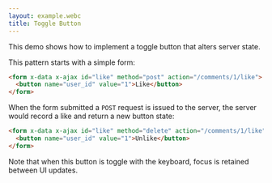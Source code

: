 ```yaml
---
layout: example.webc
title: Toggle Button
---
```


This demo shows how to implement a toggle button that alters server state.

This pattern starts with a simple form:

```html
<form x-data x-ajax id="like" method="post" action="/comments/1/like">
  <button name="user_id" value="1">Like</button>
</form>
```

When the form submitted a `POST` request is issued to the server, the server would record a like and return a new button state:

```html
<form x-data x-ajax id="like" method="delete" action="/comments/1/like">
  <button name="user_id" value="1">Unlike</button>
</form>
```

Note that when this button is toggle with the keyboard, focus is retained between UI updates.

<script>
  document.addEventListener('DOMContentLoaded', () => {
    window.server({
      'GET /comments/1/like': () => view(false),
      'POST /comments/1/like': () => view(true),
      'DELETE /comments/1/like': () => view(false),
    }).get('/comments/1/like')
  })

  function view(liked) {
    return `<form x-data x-ajax id="like" method="${liked ? 'delete' : 'post'}" action="/comments/1/like">
  <button name="user_id" value="1">${liked ? 'Unlike' : 'Like'}</button>
</form>`
  }

</script>
